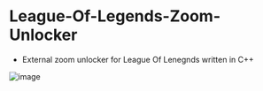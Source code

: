 # League-Of-Legends-Zoom-Unlocker

- External zoom unlocker for League Of Lenegnds written in C++

![image](https://user-images.githubusercontent.com/42891941/122645327-b4f54c00-d122-11eb-8d08-93c57adb76da.png)
